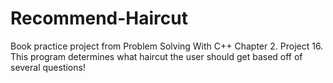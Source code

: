 # Recommend-Haircut
Book practice project from Problem Solving With C++ Chapter 2. Project 16. This program determines what haircut the user should get based off of several questions!
